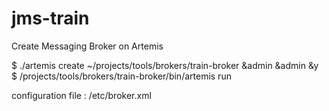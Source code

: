 # jms-train

Create Messaging Broker on Artemis

$ ./artemis create ~/projects/tools/brokers/train-broker &admin &admin &y 
$ /projects/tools/brokers/train-broker/bin/artemis run

configuration file : /etc/broker.xml
